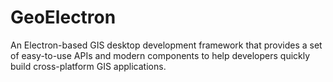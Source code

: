 # GeoElectron
An Electron-based GIS desktop development framework that provides a set of easy-to-use APIs and modern components to help developers quickly build cross-platform GIS applications.
